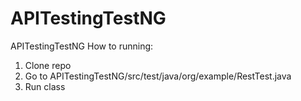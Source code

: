 # APITestingTestNG
APITestingTestNG
How to running:
1. Clone repo
2. Go to APITestingTestNG/src/test/java/org/example/RestTest.java
3. Run class
